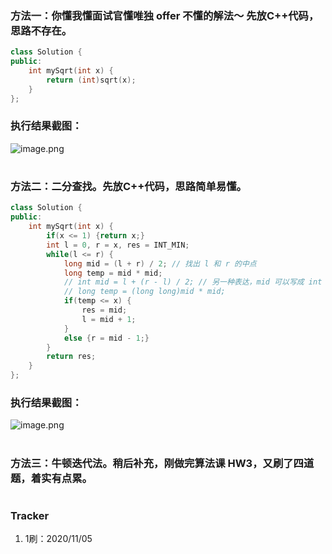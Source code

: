 ### 方法一：你懂我懂面试官懂唯独 offer 不懂的解法～ 先放C++代码，思路不存在。
```cpp
class Solution {
public:
    int mySqrt(int x) {
        return (int)sqrt(x);
    }
};
```
### 执行结果截图：
![image.png](https://pic.leetcode-cn.com/1604557805-XysKyi-image.png)
#
### 方法二：二分查找。先放C++代码，思路简单易懂。
```cpp
class Solution {
public:
    int mySqrt(int x) {
        if(x <= 1) {return x;}
        int l = 0, r = x, res = INT_MIN;
        while(l <= r) {
            long mid = (l + r) / 2; // 找出 l 和 r 的中点
            long temp = mid * mid;
            // int mid = l + (r - l) / 2; // 另一种表达，mid 可以写成 int
            // long temp = (long long)mid * mid;
            if(temp <= x) {
                res = mid;
                l = mid + 1;
            }
            else {r = mid - 1;}
        }
        return res;
    }
};
```
### 执行结果截图：
![image.png](https://pic.leetcode-cn.com/1604560247-lTvEun-image.png)
#
### 方法三：牛顿迭代法。稍后补充，刚做完算法课 HW3，又刷了四道题，着实有点累。
#
### Tracker
1. 1刷：2020/11/05


